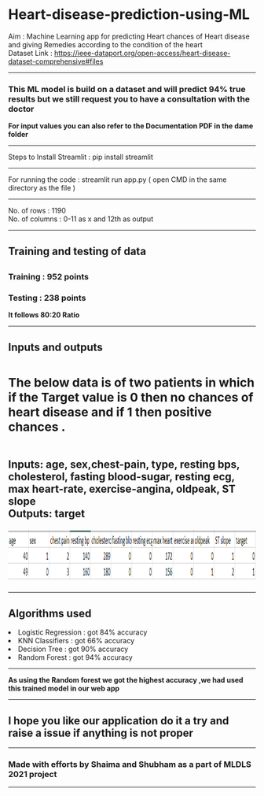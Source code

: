 # Heart-disease-prediction-using-ML
Aim : Machine Learning app for predicting Heart chances of Heart disease and giving Remedies according to the condition of the heart <br>
Dataset Link : https://ieee-dataport.org/open-access/heart-disease-dataset-comprehensive#files <br><hr>
<b><h3>This ML model is build on a dataset and will predict 94% true results but we still request you to have a consultation with the doctor </h3></b>
<b> For input values you can also refer to the Documentation PDF in the dame folder</b>
<hr>
Steps to Install Streamlit :
pip install streamlit
<br> <hr>
For running the code :
streamlit run app.py ( open CMD in the same directory as the file ) 
<hr>
No. of rows : 1190 <br>
No. of columns : 0-11 as x and 12th as output <br>
<hr>
<b><h2>Training and testing of data<h2></b>
<h3>Training : 952 points</h3>
<h3>Testing : 238 points</h3>
<b> It follows 80:20 Ratio</b>
<hr>

<b><h2>Inputs and outputs<h2></b>
<h3>The below data is of two patients in which if the Target value is 0 then no chances of heart disease and if 1 then positive chances .</h3><br>
<b>Inputs: </b>age,	sex,chest-pain, type,	resting bps,	cholesterol,	fasting blood-sugar,	resting ecg,	max heart-rate,	exercise-angina,	oldpeak,	ST slope <br>
<b>Outputs: </b> target 

<img src="Sample_data.PNG" height="100" width="800"></img>
<!-- <li>For Sex ,it is 1 for male and 0 for female</li><br> -->
<hr>

<b><h2>Algorithms used</h2></b>
<li>Logistic Regression : got 84% accuracy</li>
<li>KNN Classifiers     : got 66% accuracy</li>
<li>Decision Tree       : got 90% accuracy</li>
<li>Random Forest       : got 94% accuracy</li>
<hr>
<b> As using the Random forest we got the highest accuracy ,we had used this trained model in our web app </b>
<hr>

  <h2><b>I hope you like our application do it a try and raise a issue if anything is not proper </b></h2>

<hr>
  <b><h3>Made with efforts by Shaima and Shubham as a part of MLDLS 2021 project </h3></b>
<hr>

